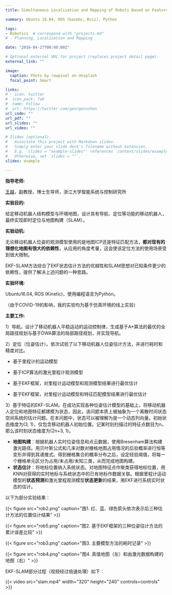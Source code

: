 ```yaml
---
title: Simultaneous Localization and Mapping of Robots Based on Feature Tracking

summary: Ubuntu 16.04, ROS（Gazebo, Rviz), Python

tags:
- Robotics	# correspond with "projects.md"
# - Planning, Localization and Mapping

date: "2016-04-27T00:00:00Z"

# Optional external URL for project (replaces project detail page).
external_link: ""

image:
  caption: Photo by rawpixel on Unsplash
  focal_point: Smart

links:
# - icon: twitter
#  icon_pack: fab
#  name: Follow
#  url: https://twitter.com/georgecushen
url_code: ""
url_pdf: ""
url_slides: ""
url_video: ""

# Slides (optional).
#   Associate this project with Markdown slides.
#   Simply enter your slide deck's filename without extension.
#   E.g. `slides = "example-slides"` references `content/slides/example-slides.md`.
#   Otherwise, set `slides = ""`.
slides: example

---
```


**指导老师:**

[王越](https://ywang-zju.github.io/)，副教授，博士生导师，浙江大学智能系统与控制研究所

**实验目的:**

给定移动机器人结构模型与环境地图，设计具有导航、定位等功能的移动机器人，最终实现即时定位与地图构建（SLAM）。

**实验动机:**

无论移动机器人位姿的观测模型使用的是地图ICP还是特征匹配方法，**都对现有的理想化地图有很大的依赖性**，从应用的角度考量，这会使该定位方法的使用场景受到很大限制。

EKF-SLAM方法综合了EKF状态估计方法的优越性和SLAM思想对已知条件更少的依赖性，提供了解决上述问题的一种思路。

**实验环境:**

Ubuntu16.04​, ROS (Kinetic)，使用编程语言为Python。

（由于COVID-19的影响，我的实验均为基于仿真环境的线上实验）

**主要工作:**

1）导航。设计了移动机器人平稳运动的运动控制律，生成基于A*算法的最优的全局路径规划与基于DWA算法的局部路径规划，并实现导航。

2）定位（位姿估计）。依次试验了以下移动机器人位姿估计方法，并进行耗时和精度对比。

- 基于里程计的运动模型

- 基于ICP算法的激光里程计观测模型

- 基于EKF框架，对里程计运动模型和观测模型结果进行最优估计
- 基于EKF框架，对里程计运动模型和特征匹配模型结果进行最优估计

3）基于特征的EKF-SLAM。在成功实现各种位姿估计模型的基础上，将移动机器人定位和地图特征都建模为状态，因此，该问题本质上被抽象为一个离散时间状态空间系统的估计问题。在本问题中，状态可以被理解为是一个动态列向量。初始状态维度为(3, 1)，仅包含移动机器人初始位置。记某时刻扫描过的特征点数目为n，那么该时刻状态维度为(2n+3, 1)。

- **地图构建**：根据机器人实时位姿信息和点云数据，使用Bresenham算法构建激光路径。用贝叶斯公式和几率对数对栅格地图占用情况的后验概率进行恒等变形并得到其递推式。得到栅格集合的概率分布之后，设定经验阈值，将每一个栅格单元区分为占用/未占用/未知三类，从而完成地图构建。
- **状态估计**：将地标位置纳入系统状态。对地图特征点作聚类获得地标位置，用KNN对获得的实时地标与系统状态中的已有地标作数据关联。根据里程计运动模型的**状态预测**和激光里程观测模型**状态更新**的结果，用EKF进行系统实时状态的估计。



以下为部分实验结果：

{{< figure src="rob2.png" caption="图1. 红、蓝、绿色箭头依次表示后三种估计方法的位置估计结果" >}}



{{< figure src="rob5.png" caption="图2. 基于EKF框架的三种位姿估计方法的累计误差比较" >}}



{{< figure src="rob3.png" caption="图3. 主要模型方法的耗时记录" >}}



{{< figure src="rob4.png" caption="图4. 真值地图（左）和由激光数据构建的地图（右）" >}}



EKF-SLAM部分过程（视频经过倍速处理）如下：

{{< video src="slam.mp4" width="320" height="240" controls=controls" >}}